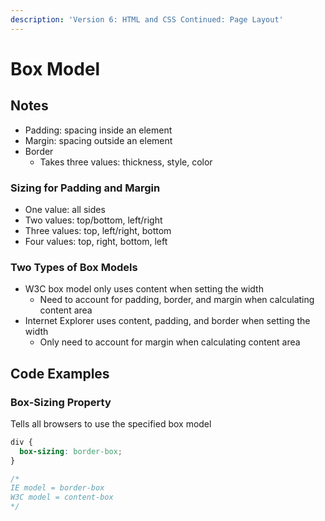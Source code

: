 ```yaml
---
description: 'Version 6: HTML and CSS Continued: Page Layout'
---
```


# Box Model

## Notes

* Padding: spacing inside an element
* Margin: spacing outside an element
* Border
  * Takes three values: thickness, style, color

### Sizing for Padding and Margin

* One value: all sides
* Two values: top/bottom, left/right
* Three values: top, left/right, bottom
* Four values: top, right, bottom, left

### Two Types of Box Models

* W3C box model only uses content when setting the width
  * Need to account for padding, border, and margin when calculating content area
* Internet Explorer uses content, padding, and border when setting the width
  * Only need to account for margin when calculating content area

## Code Examples

### Box-Sizing Property

Tells all browsers to use the specified box model

```css
div {
  box-sizing: border-box;
}

/*
IE model = border-box
W3C model = content-box
*/
```

